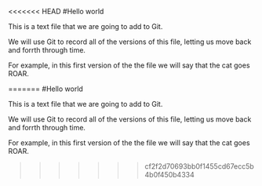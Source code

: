 <<<<<<< HEAD
#Hello world

This is a text file that we are going to add to Git.


We will use Git to record all of the versions of this file, letting us move back and forrth through time.

For example, in this first version of the the file we will say that the cat goes ROAR.

=======
#Hello world

This is a text file that we are going to add to Git.


We will use Git to record all of the versions of this file, letting us move back and forrth through time.

For example, in this first version of the the file we will say that the cat goes ROAR.

>>>>>>> cf2f2d70693bb0f1455cd67ecc5b4b0f450b4334
